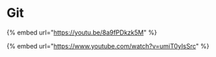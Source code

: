 # Git

{% embed url="https://youtu.be/8a9fPDkzk5M" %}

{% embed url="https://www.youtube.com/watch?v=umiT0yIsSrc" %}
